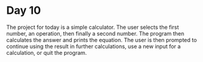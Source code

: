 # Day 10
The project for today is a simple calculator. The user selects the first number, an operation, then finally a second number. The program then calculates the answer and prints the equation. The user is then prompted to continue using the result in further calculations, use a new input for a calculation, or quit the program.